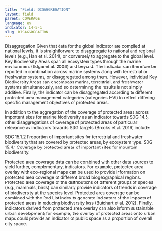 ```yaml
---
title: "Field: DISAGGREGATION"
layout: field
parent: COVERAGE
language: en
indicator: 14-5-1
slug: DISAGGREGATION
---
```

Disaggregation
Given that data for the global indicator are compiled at national levels, it is straightforward to disaggregate to national and regional levels (e.g., Han et al. 2014), or conversely to aggregate to the global level. Key Biodiversity Areas span all ecosystem types through the marine environment (Edgar et al. 2008) and beyond. The indicator can therefore be reported in combination across marine systems along with terrestrial or freshwater systems, or disaggregated among them. However, individual Key Biodiversity Areas can encompass marine, terrestrial, and freshwater systems simultaneously, and so determining the results is not simply additive. Finally, the indicator can be disaggregated according to different protected area management categories (categories I–VI) to reflect differing specific management objectives of protected areas.

In addition to the aggregation of the coverage of protected areas across important sites for marine biodiversity as an indicator towards SDG 14.5, other disaggregations of coverage of protected areas of particular relevance as indicators towards SDG targets (Brooks et al. 2016) include:

SDG 15.1.2 Proportion of important sites for terrestrial and freshwater biodiversity that are covered by protected areas, by ecosystem type.
SDG 15.4.1 Coverage by protected areas of important sites for mountain biodiversity.

Protected area coverage data can be combined with other data sources to yield further, complementary, indicators. For example, protected area overlay with eco-regional maps can be used to provide information on protected area coverage of different broad biogeographical regions. Protected area coverage of the distributions of different groups of species (e.g., mammals, birds) can similarly provide indicators of trends in coverage of biodiversity at the species level. Protected area coverage can be combined with the Red List Index to generate indicators of the impacts of protected areas in reducing biodiversity loss (Butchart et al. 2012). Finally, indicators derived from protected area overlay can also inform sustainable urban development; for example, the overlay of protected areas onto urban maps could provide an indicator of public space as a proportion of overall city space.